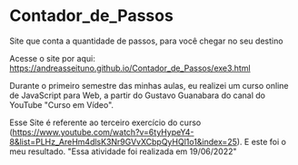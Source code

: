 # Contador_de_Passos
 Site que conta a quantidade de passos, para você chegar no seu destino
 
 Acesse o site por aqui: https://andreasseituno.github.io/Contador_de_Passos/exe3.html

Durante o primeiro semestre das minhas aulas, eu realizei um curso online de JavaScript para Web, a partir do Gustavo Guanabara do canal do YouTube "Curso em Vídeo".

Esse Site é referente ao terceiro exercício do curso (https://www.youtube.com/watch?v=6tyHypeY4-8&list=PLHz_AreHm4dlsK3Nr9GVvXCbpQyHQl1o1&index=25). E este foi o meu resultado. "Essa atividade foi realizada em 19/06/2022"
